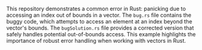 This repository demonstrates a common error in Rust: panicking due to accessing an index out of bounds in a vector. The `bug.rs` file contains the buggy code, which attempts to access an element at an index beyond the vector's bounds.  The `bugSolution.rs` file provides a corrected version that safely handles potential out-of-bounds access.  This example highlights the importance of robust error handling when working with vectors in Rust.